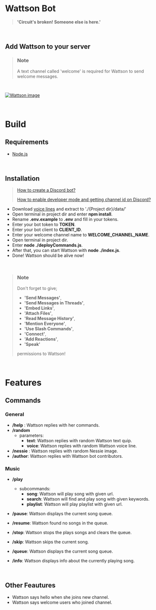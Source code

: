 # **Wattson Bot**

> **'Circuit's broken! Someone else is here.'**

<br/>

## **Add Wattson to your server**

> ### **Note**
>
> A text channel called 'welcome' is required for Wattson to send welcome messages.

<br/>

[![Wattson image](https://i.imgur.com/25XHUvF.jpg?1)](https://discord.com/api/oauth2/authorize?client_id=970358178975973376&permissions=2150877264&scope=bot%20applications.commands)

<br/>

# **Build**

## **Requirements**

- [Node.js](https://nodejs.dev/download)

<br/>

## **Installation**

> [How to create a Discord bot?](https://discord.com/developers/docs/getting-started)
>
> [How to enable developer mode and getting channel id on Discord?](https://beebom.com/how-enable-disable-developer-mode-discord/#:~:text=%28Android,%20iOS%29-,1.,And%20that%27s%20it.)

- Download [voice lines](https://1drv.ms/u/s!AsHdGflePryehtN7hq1YNtVv8G0Deg?e=fMDZH4) and extract to './{Project dir}/data/'
- Open terminal in project dir and enter **npm install**.
- Rename **.env.example** to **.env** and fill in your tokens.
- Enter your bot token to **TOKEN**.
- Enter your bot client to **CLIENT_ID**.
- Enter your welcome channel name to **WELCOME_CHANNEL_NAME**.
- Open terminal in project dir.
- Enter **node ./deployCommands.js**.
- After that, you can start Wattson with **node ./index.js**.
- Done! Wattson should be alive now!

<br/>

> ### **Note**
>
> Don't forget to give;
>
> - **'Send Messages'**,
> - **'Send Messages in Threads'**,
> - **'Embed Links'**,
> - **'Attach Files'**,
> - **'Read Message History'**,
> - **'Mention Everyone'**,
> - **'Use Slash Commands'**,
> - **'Connect'**,
> - **'Add Reactions'**,
> - **'Speak'**
>
> permissions to Wattson!

<br/>

# **Features**

## **Commands**

### **General**

- **/help** : Wattson replies with her commands.
- **/random**
  - parameters:
    - **text**: Wattson replies with random Wattson text quip.
    - **voice**: Wattson replies with random Wattson voice line.
- **/nessie** : Wattson replies with random Nessie image.
- **/author**: Wattson replies with Wattson bot contributors.

### **Music**

- **/play**

  - subcommands:
    - **song**: Wattson will play song with given url.
    - **search**: Wattson will find and play song with given keywords.
    - **playlist**: Wattson will play playlist with given url.

- **/pause**: Wattson displays the current song queue.
- **/resume**: Wattson found no songs in the queue.
- **/stop**: Wattson stops the plays songs and clears the queue.
- **/skip**: Wattson skips the current song.
- **/queue**: Wattson displays the current song queue.
- **/info**: Wattson displays info about the currently playing song.

<br/>

## **Other Feautures**

- Wattson says hello when she joins new channel.
- Wattson says welcome users who joined channel.

